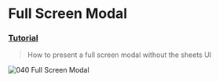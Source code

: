 # Full Screen Modal
 ### [Tutorial](https://designcode.io/swiftui-handbook-full-screen-modal)
> How to present a full screen modal without the sheets UI

![040  Full Screen Modal](https://github.com/mrgsdev/mrgsdev/assets/157994617/3392b729-9683-430b-a227-501cfb7bbb7a)

